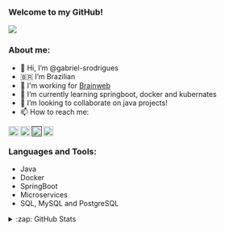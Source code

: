### Welcome to my GitHub!
<img src="https://img.shields.io/static/v1?label=Overview&message=gabriel-srodrigues&color=e07a5f&style=for-the-badge&logo=GitHub">

<br />

### About me:

- 👋 Hi, I’m @gabriel-srodrigues
- :brazil: I’m Brazilian
- :construction_worker: I'm working for [Brainweb](http://www.brainweb.com.br/)
- 🌱 I’m currently learning springboot, docker and kubernates
- 💞️ I’m looking to collaborate on java projects!
- 📫 How to reach me:
<div>
  <a href="https://www.linkedin.com/in/gabriel-rodrigues-k2k">
    <img align="left" alt="Linkedin" width="20px" src="https://www.vectorlogo.zone/logos/linkedin/linkedin-tile.svg" />
  </a>
  <a href="https://www.instagram.com/g4rodrigues_/">
    <img align="left" alt="Instagram" width="20px" src="https://www.vectorlogo.zone/logos/instagram/instagram-icon.svg" />
  </a>
  <a href="">
    <img align="left" alt="Gmail" width="20px" src="https://www.vectorlogo.zone/logos/gmail/gmail-icon.svg" />
  </a>
    <a href="https://gitlab.com/gabriel.srodrigues">
    <img align="left" alt="Gmail" width="20px" src="https://www.vectorlogo.zone/logos/gitlab/gitlab-icon.svg" />
  </a>
</div>

<br />

### Languages and Tools:

- Java
- Docker
- SpringBoot
- Microservices
- SQL, MySQL and PostgreSQL

<details>
  <summary>:zap: GitHub Stats</summary>
  <img align="left" alt="codeSTACKr's GitHub Stats" src="https://github-readme-stats.codestackr.vercel.app/api?username=codeSTACKr&show_icons=true&hide_border=true" />
</details>
